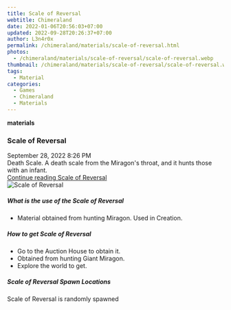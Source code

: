 ```yaml
---
title: Scale of Reversal
webtitle: Chimeraland
date: 2022-01-06T20:56:03+07:00
updated: 2022-09-28T20:26:37+07:00
author: L3n4r0x
permalink: /chimeraland/materials/scale-of-reversal.html
photos:
  - /chimeraland/materials/scale-of-reversal/scale-of-reversal.webp
thumbnail: /chimeraland/materials/scale-of-reversal/scale-of-reversal.webp
tags:
  - Material
categories:
  - Games
  - Chimeraland
  - Materials
---
```


<section id="bootstrap-wrapper">
  <link
    rel="stylesheet"
    href="https://cdn.statically.io/gh/dimaslanjaka/Web-Manajemen/40ac3225/css/bootstrap-4.5-wrapper.css"
  />
  <div
    class="row g-0 border rounded overflow-hidden flex-md-row mb-4 shadow-sm position-relative"
  >
    <div class="col p-4 d-flex flex-column position-static">
      <strong class="d-inline-block mb-2 text-success">materials</strong>
      <h3 class="mb-0">Scale of Reversal</h3>
      <div class="mb-1 text-muted">September 28, 2022 8:26 PM</div>
      <div class="mb-2 border p-1">
        Death Scale. A death scale from the Miragon&#x27;s throat, and it hunts
        those with an infant.
      </div>
      <a href="#" class="stretched-link d-none"
        >Continue reading Scale of Reversal</a
      >
    </div>
    <div class="col-auto d-none d-lg-block">
      <img
        src="/chimeraland/materials/scale-of-reversal/scale-of-reversal.webp"
        alt="Scale of Reversal"
      />
    </div>
  </div>
  <div class="row">
    <div class="col-lg-6 col-12 mb-2">
      <div class="card">
        <div class="card-body">
          <h5 class="card-title">What is the use of the Scale of Reversal</h5>
          <div class="card-text">
            <ul>
              <li>Material obtained from hunting Miragon. Used in Creation.</li>
            </ul>
          </div>
        </div>
      </div>
    </div>
    <div class="col-lg-6 col-12 mb-2">
      <div class="card">
        <div class="card-body">
          <h5 class="card-title">How to get Scale of Reversal</h5>
          <div class="card-text">
            <ul>
              <li>Go to the Auction House to obtain it.</li>
              <li>Obtained from hunting Giant Miragon.</li>
              <li>Explore the world to get.</li>
            </ul>
          </div>
        </div>
      </div>
    </div>
    <div class="col-12 mb-2">
      <h5>Scale of Reversal Spawn Locations</h5>
      <p>Scale of Reversal is randomly spawned</p>
    </div>
  </div>
</section>
